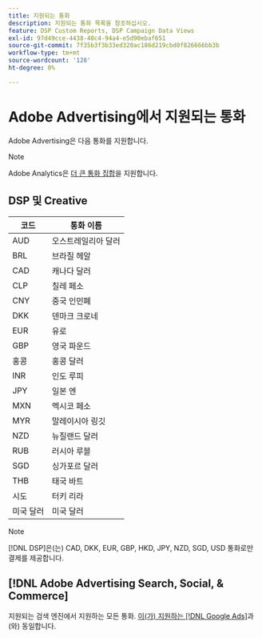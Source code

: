 ```yaml
---
title: 지원되는 통화
description: 지원되는 통화 목록을 참조하십시오.
feature: DSP Custom Reports, DSP Campaign Data Views
exl-id: 97d49cce-4438-40c4-94a4-e5d90ebaf651
source-git-commit: 7f35b3f3b33ed320ac186d219cbd0f826666bb3b
workflow-type: tm+mt
source-wordcount: '128'
ht-degree: 0%

---
```


# Adobe Advertising에서 지원되는 통화

Adobe Advertising은 다음 통화를 지원합니다.


>[!NOTE]
>
>Adobe Analytics은 [더 큰 통화 집합](https://experienceleague.adobe.com/docs/analytics/implementation/vars/config-vars/currencycode.html)을 지원합니다.

## DSP 및 Creative

| 코드 | 통화 이름 |
| ------ | -------------- |
| AUD | 오스트레일리아 달러 |
| BRL | 브라질 헤알 |
| CAD | 캐나다 달러 |
| CLP | 칠레 페소 |
| CNY | 중국 인민폐 |
| DKK | 덴마크 크로네 |
| EUR | 유로 |
| GBP | 영국 파운드 |
| 홍콩 | 홍콩 달러 |
| INR | 인도 루피 |
| JPY | 일본 엔 |
| MXN | 멕시코 페소 |
| MYR | 말레이시아 링깃 |
| NZD | 뉴질랜드 달러 |
| RUB | 러시아 루블 |
| SGD | 싱가포르 달러 |
| THB | 태국 바트 |
| 시도 | 터키 리라 |
| 미국 달러 | 미국 달러 |

>[!NOTE]
>
> [!DNL DSP]은(는) CAD, DKK, EUR, GBP, HKD, JPY, NZD, SGD, USD 통화로만 결제를 제공합니다.

## [!DNL Adobe Advertising Search, Social, & Commerce]

지원되는 검색 엔진에서 지원하는 모든 통화. [이(가) 지원하는  [!DNL Google Ads]](https://developers.google.com/adwords/api/docs/appendix/codes-formats#currency-codes)과(와) 동일합니다.

